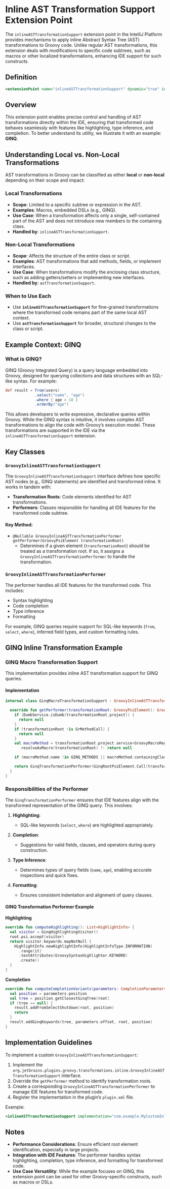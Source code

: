 # Inline AST Transformation Support Extension Point

The `inlineASTTransformationSupport` extension point in the IntelliJ Platform provides mechanisms to apply inline Abstract Syntax Tree (AST) transformations to Groovy code. Unlike regular AST transformations, this extension deals with modifications to specific code subtrees, such as macros or other localized transformations, enhancing IDE support for such constructs.

## Definition

```xml
<extensionPoint name="inlineASTTransformationSupport" dynamic="true" interface="org.jetbrains.plugins.groovy.transformations.inline.GroovyInlineASTTransformationSupport"/>
```

## Overview

This extension point enables precise control and handling of AST transformations directly within the IDE, ensuring that transformed code behaves seamlessly with features like highlighting, type inference, and completion. To better understand its utility, we illustrate it with an example: **GINQ**.

## Understanding Local vs. Non-Local Transformations

AST transformations in Groovy can be classified as either **local** or **non-local** depending on their scope and impact:

### Local Transformations

- **Scope**: Limited to a specific subtree or expression in the AST.
- **Examples**: Macros, embedded DSLs (e.g., GINQ).
- **Use Case**: When a transformation affects only a single, self-contained part of the AST and does not introduce new members to the containing class.
- **Handled by**: `inlineASTTransformationSupport`.

### Non-Local Transformations

- **Scope**: Affects the structure of the entire class or script.
- **Examples**: AST transformations that add methods, fields, or implement interfaces.
- **Use Case**: When transformations modify the enclosing class structure, such as adding getters/setters or implementing new interfaces.
- **Handled by**: `astTransformationSupport`.

### When to Use Each

- Use **`inlineASTTransformationSupport`** for fine-grained transformations where the transformed code remains part of the same local AST context.
- Use **`astTransformationSupport`** for broader, structural changes to the class or script.

## Example Context: GINQ

### What is GINQ?

GINQ (Groovy Integrated Query) is a query language embedded into Groovy, designed for querying collections and data structures with an SQL-like syntax. For example:

```groovy
def result = from(users)
             .select("name", "age")
             .where { age > 18 }
             .orderBy("age")
```

This allows developers to write expressive, declarative queries within Groovy. While the GINQ syntax is intuitive, it involves complex AST transformations to align the code with Groovy’s execution model. These transformations are supported in the IDE via the `inlineASTTransformationSupport` extension.

## Key Classes

### `GroovyInlineASTTransformationSupport`

The `GroovyInlineASTTransformationSupport` interface defines how specific AST nodes (e.g., GINQ statements) are identified and transformed inline. It works in tandem with:

- **Transformation Roots**: Code elements identified for AST transformations.
- **Performers**: Classes responsible for handling all IDE features for the transformed code subtree.

#### Key Method:

- `@Nullable GroovyInlineASTTransformationPerformer getPerformer(GroovyPsiElement transformationRoot)`
  - Determines if a given element (`transformationRoot`) should be treated as a transformation root. If so, it assigns a `GroovyInlineASTTransformationPerformer` to handle the transformation.

### `GroovyInlineASTTransformationPerformer`

The performer handles all IDE features for the transformed code. This includes:

- Syntax highlighting
- Code completion
- Type inference
- Formatting

For example, GINQ queries require support for SQL-like keywords (`from`, `select`, `where`), inferred field types, and custom formatting rules.

## GINQ Inline Transformation Example

### GINQ Macro Transformation Support

This implementation provides inline AST transformation support for GINQ queries.

#### Implementation

```kotlin
internal class GinqMacroTransformationSupport : GroovyInlineASTTransformationSupport {

  override fun getPerformer(transformationRoot: GroovyPsiElement): GroovyInlineASTTransformationPerformer? {
    if (DumbService.isDumb(transformationRoot.project)) {
      return null
    }
    if (transformationRoot !is GrMethodCall) {
      return null
    }
    val macroMethod = transformationRoot.project.service<GroovyMacroRegistryService>()
      .resolveAsMacro(transformationRoot) ?: return null

    if (macroMethod.name !in GINQ_METHODS || macroMethod.containingClass?.name != "GinqGroovyMethods") return null

    return GinqTransformationPerformer(GinqRootPsiElement.Call(transformationRoot))
  }
}
```

### Responsibilities of the Performer

The `GinqTransformationPerformer` ensures that IDE features align with the transformed representation of the GINQ query. This involves:

1. **Highlighting**:

   - SQL-like keywords (`select`, `where`) are highlighted appropriately.

2. **Completion**:

   - Suggestions for valid fields, clauses, and operators during query construction.

3. **Type Inference**:

   - Determines types of query fields (`name`, `age`), enabling accurate inspections and quick fixes.

4. **Formatting**:

   - Ensures consistent indentation and alignment of query clauses.

#### GINQ Transformation Performer Example

**Highlighting**

```kotlin
override fun computeHighlighting(): List<HighlightInfo> {
  val visitor = GinqHighlightingVisitor()
  root.psi.accept(visitor)
  return visitor.keywords.mapNotNull {
    HighlightInfo.newHighlightInfo(HighlightInfoType.INFORMATION)
      .range(it)
      .textAttributes(GroovySyntaxHighlighter.KEYWORD)
      .create()
  }
}
```

**Completion**

```kotlin
override fun computeCompletionVariants(parameters: CompletionParameters, result: CompletionResultSet) {
  val position = parameters.position
  val tree = position.getClosestGinqTree(root)
  if (tree == null) {
    result.addFromSelectShutdown(root, position)
    return
  }
  result.addGinqKeywords(tree, parameters.offset, root, position)
}
```

## Implementation Guidelines

To implement a custom `GroovyInlineASTTransformationSupport`:

1. Implement the `org.jetbrains.plugins.groovy.transformations.inline.GroovyInlineASTTransformationSupport` interface.
2. Override the `getPerformer` method to identify transformation roots.
3. Create a corresponding `GroovyInlineASTTransformationPerformer` to manage IDE features for transformed code.
4. Register the implementation in the plugin’s `plugin.xml` file.

Example:

```xml
<inlineASTTransformationSupport implementation="com.example.MyCustomInlineASTTransformationSupport"/>
```

## Notes

- **Performance Considerations**: Ensure efficient root element identification, especially in large projects.
- **Integration with IDE Features**: The performer handles syntax highlighting, completion, type inference, and formatting for transformed code.
- **Use Case Versatility**: While the example focuses on GINQ, this extension point can be used for other Groovy-specific constructs, such as macros or DSLs.

